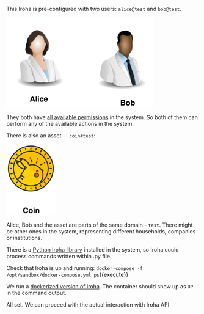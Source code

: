 This Iroha is pre-configured with two users: `alice@test` and `bob@test`. 

![Alice and Bob](assets/alicebob.png)

They both have [all available permissions](https://github.com/hyperledger/iroha/blob/master/shared_model/schema/primitive.proto#L29) in the system. 
So both of them can perform any of the available actions in the system. 

There is also an asset -- `coin#test`:

![Coin](assets/coin.png)

Alice, Bob and the asset are parts of the same domain - `test`. 
There might be other ones in the system, representing different households, companies or institutions.

There is a [Python Iroha library](https://github.com/hyperledger/iroha-python/) installed in the system, so Iroha could process commands written within .py file. 

Check that Iroha is up and running:
`docker-compose -f /opt/sandbox/docker-compose.yml ps`{{execute}}

We run a [dockerized version of Iroha](https://hub.docker.com/r/hyperledger/iroha/). 
The container should show up as `UP` in the command output.

All set. We can proceed with the actual interaction with Iroha API